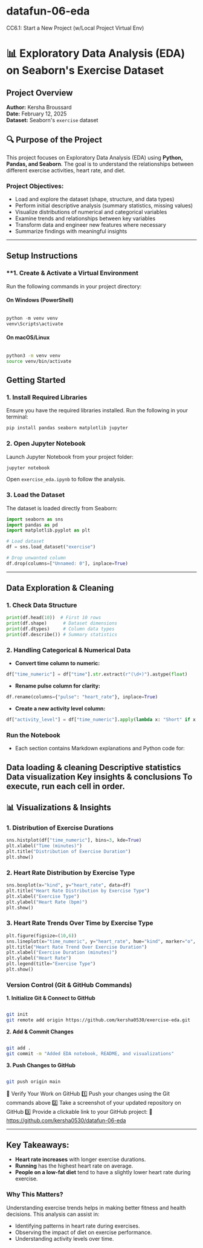 # datafun-06-eda
CC6.1: Start a New Project (w/Local Project Virtual Env)

# 📊 Exploratory Data Analysis (EDA) on Seaborn's Exercise Dataset

##  Project Overview
**Author:** Kersha Broussard  
**Date:** February 12, 2025  
**Dataset:** Seaborn's `exercise` dataset  

## 🔍 Purpose of the Project
This project focuses on Exploratory Data Analysis (EDA) using **Python, Pandas, and Seaborn**. The goal is to understand the relationships between different exercise activities, heart rate, and diet.

### **Project Objectives:**
- Load and explore the dataset (shape, structure, and data types)
- Perform initial descriptive analysis (summary statistics, missing values)
- Visualize distributions of numerical and categorical variables
- Examine trends and relationships between key variables
- Transform data and engineer new features where necessary
- Summarize findings with meaningful insights

---
## Setup Instructions
### **1️. Create & Activate a Virtual Environment
Run the following commands in your project directory:

#### On Windows (PowerShell)
```powershell

python -m venv venv
venv\Scripts\activate
```

#### On macOS/Linux
```bash

python3 -m venv venv
source venv/bin/activate
```
##  Getting Started
### **1️. Install Required Libraries**
Ensure you have the required libraries installed. Run the following in your terminal:
```bash
pip install pandas seaborn matplotlib jupyter
```

### **2️. Open Jupyter Notebook**
Launch Jupyter Notebook from your project folder:
```bash
jupyter notebook
```
Open `exercise_eda.ipynb` to follow the analysis.

### **3️. Load the Dataset**
The dataset is loaded directly from Seaborn:
```python
import seaborn as sns
import pandas as pd
import matplotlib.pyplot as plt

# Load dataset
df = sns.load_dataset("exercise")

# Drop unwanted column
df.drop(columns=["Unnamed: 0"], inplace=True)
```

---

##  **Data Exploration & Cleaning**
### **1️. Check Data Structure**
```python
print(df.head(10))  # First 10 rows
print(df.shape)      # Dataset dimensions
print(df.dtypes)     # Column data types
print(df.describe()) # Summary statistics
```

### **2️. Handling Categorical & Numerical Data**
- **Convert time column to numeric:**
```python
df["time_numeric"] = df["time"].str.extract(r"(\d+)").astype(float)
```
- **Rename pulse column for clarity:**
```python
df.rename(columns={"pulse": "heart_rate"}, inplace=True)
```
- **Create a new activity level column:**
```python
df["activity_level"] = df["time_numeric"].apply(lambda x: "Short" if x == 1 else ("Moderate" if x == 15 else "Long"))

```
### **Run the Notebook** 
* Each section contains Markdown explanations and Python code for:

Data loading & cleaning
Descriptive statistics
Data visualization
Key insights & conclusions
To execute, run each cell in order.
---

## 📊 **Visualizations & Insights**
### **1️. Distribution of Exercise Durations**
```python
sns.histplot(df["time_numeric"], bins=3, kde=True)
plt.xlabel("Time (minutes)")
plt.title("Distribution of Exercise Duration")
plt.show()
```

### **2️. Heart Rate Distribution by Exercise Type**
```python
sns.boxplot(x="kind", y="heart_rate", data=df)
plt.title("Heart Rate Distribution by Exercise Type")
plt.xlabel("Exercise Type")
plt.ylabel("Heart Rate (bpm)")
plt.show()
```

### **3️. Heart Rate Trends Over Time by Exercise Type**
```python
plt.figure(figsize=(10,6))
sns.lineplot(x="time_numeric", y="heart_rate", hue="kind", marker="o", data=df)
plt.title("Heart Rate Trend Over Exercise Duration")
plt.xlabel("Exercise Duration (minutes)")
plt.ylabel("Heart Rate")
plt.legend(title="Exercise Type")
plt.show()
```

###  Version Control (Git & GitHub Commands)
**1️.  Initialize Git & Connect to GitHub** 
```bash

git init
git remote add origin https://github.com/kersha0530/exercise-eda.git
```
**2️. Add & Commit Changes**
```bash

git add .
git commit -m "Added EDA notebook, README, and visualizations"
```
**3️. Push Changes to GitHub**
```bash

git push origin main
```

🔗 Verify Your Work on GitHub
1️⃣ Push your changes using the Git commands above
2️⃣ Take a screenshot of your updated repository on GitHub
3️⃣ Provide a clickable link to your GitHub project:
🔗 https://github.com/kersha0530/datafun-06-eda 




---

##  **Key Takeaways:**
- **Heart rate increases** with longer exercise durations.
- **Running** has the highest heart rate on average.
- **People on a low-fat diet** tend to have a slightly lower heart rate during exercise.

### **Why This Matters?**
Understanding exercise trends helps in making better fitness and health decisions. This analysis can assist in:
- Identifying patterns in heart rate during exercises.
- Observing the impact of diet on exercise performance.
- Understanding activity levels over time.



